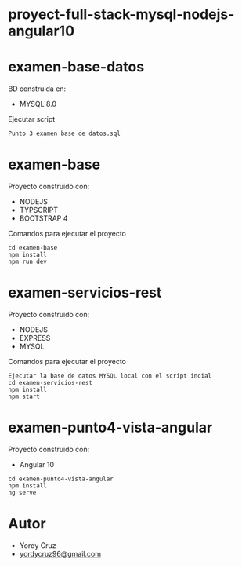 # proyect-full-stack-mysql-nodejs-angular10
 
examen-base-datos
====================

BD construida en:
- MYSQL 8.0

Ejecutar script

```
Punto 3 examen base de datos.sql
```


examen-base
====================

Proyecto construido con:
- NODEJS
- TYPSCRIPT
- BOOTSTRAP 4


Comandos para ejecutar el proyecto

```
cd examen-base
npm install
npm run dev
```


examen-servicios-rest
=====================

Proyecto construido con:
- NODEJS
- EXPRESS
- MYSQL

Comandos para ejecutar el proyecto

```
Ejecutar la base de datos MYSQL local con el script incial
cd examen-servicios-rest
npm install
npm start
```

examen-punto4-vista-angular
=====================

Proyecto construido con:
- Angular 10

```
cd examen-punto4-vista-angular
npm install
ng serve
```


Autor
====================
- Yordy Cruz
- yordycruz96@gmail.com 
